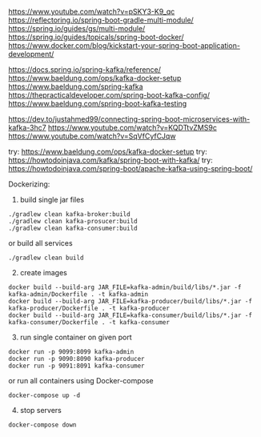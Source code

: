 https://www.youtube.com/watch?v=pSKY3-K9_qc
https://reflectoring.io/spring-boot-gradle-multi-module/
https://spring.io/guides/gs/multi-module/
https://spring.io/guides/topicals/spring-boot-docker/
https://www.docker.com/blog/kickstart-your-spring-boot-application-development/

https://docs.spring.io/spring-kafka/reference/</br>
https://www.baeldung.com/ops/kafka-docker-setup</br>
https://www.baeldung.com/spring-kafka</br>
https://thepracticaldeveloper.com/spring-boot-kafka-config/</br>
https://www.baeldung.com/spring-boot-kafka-testing</br>

https://dev.to/justahmed99/connecting-spring-boot-microservices-with-kafka-3hc7
https://www.youtube.com/watch?v=KQDTtvZMS9c
https://www.youtube.com/watch?v=SqVfCyfCJqw

try: https://www.baeldung.com/ops/kafka-docker-setup
try: https://howtodoinjava.com/kafka/spring-boot-with-kafka/
try: https://howtodoinjava.com/spring-boot/apache-kafka-using-spring-boot/

Dockerizing:
1. build single jar files
```
./gradlew clean kafka-broker:build
./gradlew clean kafka-prosucer:build
./gradlew clean kafka-consumer:build
```
or build all services 
```
./gradlew clean build
```

2. create images
```
docker build --build-arg JAR_FILE=kafka-admin/build/libs/*.jar -f kafka-admin/Dockerfile . -t kafka-admin
docker build --build-arg JAR_FILE=kafka-producer/build/libs/*.jar -f kafka-producer/Dockerfile . -t kafka-producer
docker build --build-arg JAR_FILE=kafka-consumer/build/libs/*.jar -f kafka-consumer/Dockerfile . -t kafka-consumer
```
3. run single container on given port
```
docker run -p 9099:8099 kafka-admin
docker run -p 9090:8090 kafka-producer
docker run -p 9091:8091 kafka-consumer
```
or run all containers using Docker-compose
```
docker-compose up -d
```
4. stop servers
```
docker-compose down
```
